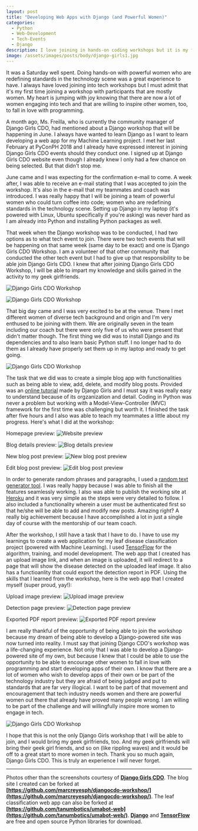 ```yaml
---
layout: post
title: "Developing Web Apps with Django (and Powerful Women)"
categories: 
  - Python
  - Web-Development
  - Tech-Events
  - Django
description: I love joining in hands-on coding workshops but it is my first time to join a workshop with mostly powerful women (who could turn coffee into code). Read this blog as I share my experience of developing web apps with Django and women who are redefining standards in the technology scene.  
image: /assets/images/posts/body/django-girls1.jpg
---
```


It was a Saturday well spent. Doing hands-on with powerful women who are redefining standards in the technology scene was a great experience to have.  I always have loved joining into tech workshops but I must admit that it's my first time joining a workshop with participants that are mostly women. My heart is jumping with joy knowing that there are now a lot of women engaging into tech and that are willing to inspire other women, too, to fall in love with programming. 

A month ago, Ms. Freilla, who is currently the community manager of Django Girls CDO, had mentioned about a Django workshop that will be happening in June. I always have wanted to learn Django as I want to learn developing a web app for my Machine Learning project. I met her last February at PyConPH 2018 and I already have expressed interest in joining Django Girls CDO events should they conduct one. I signed up at Django Girls CDO website even though I already knew I only had a few chance on being selected. But that didn't stop me. 

June came and I was expecting for the confirmation e-mail to come. A week after, I was able to receive an e-mail stating that I was accepted to join the workshop. It's also in the e-mail that my teammates and coach was introduced. I was really happy that I will be joining a team of powerful women who could turn coffee into code; women who are redefining standards in the technology scene. Setting up Django in my laptop (it's powered with Linux, Ubuntu specifically if you're asking) was never hard as I am already into Python and installing Python packages as well. 

That week when the Django workshop was to be conducted, I had two options as to what tech event to join. There were two tech events that will be happening on that same week (same day to be exact) and one is Django Girls CDO Workshop. I am a volunteer of that other community that conducted the other tech event but I had to give up that responsibility to be able join Django Girls CDO. I knew that after joining Django Girls CDO Workshop, I will be able to impart my knowledge and skills gained in the activity to my geek girlfriends. 

![Django Girls CDO Workshop](/assets/images/posts/body/django-girls4.jpg "Django Girls CDO Workshop")

![Django Girls CDO Workshop](/assets/images/posts/body/django-girls2.jpg "Django Girls CDO Workshop")

That big day came and I was very excited to be at the venue. There I met different women of diverse tech background and origin and I'm very enthused to be joining with them. We are originally seven in the team including our coach but there were only five of us who were present that didn't matter though. The first thing we did was to install Django and its dependencies and to also learn basic Python stuff. I no longer had to do them as I already have properly set them up in my laptop and ready to get going.  

![Django Girls CDO Workshop](/assets/images/posts/body/django-girls3.jpg "Django Girls CDO Workshop")

The task that we did was to create a simple blog app with functionalities such as being able to view, add, delete, and modify blog posts. Provided was an [online tutorial](https://tutorial.djangogirls.org/en/django_start_project/) made by Django Girls and I must say it was really easy to understand because of its orgzanization and detail. Coding in Python was never a problem but working with a Model-View-Controller (MVC) framework for the first time was challenging but worth it. I finished the task after five hours and I also was able to teach my teammates a little about my progress. Here's what I did at the workshop: 

Homepage preview:
![Website preview](/assets/images/posts/body/preview.png "Website preview")

Blog details preview:
![Blog details preview](/assets/images/posts/body/post-preview.png "Blog details preview")

New blog post preview:
![New blog post preview](/assets/images/posts/body/new-post-preview.png "New blog post preview")

Edit blog post preview:
![Edit blog post preview](/assets/images/posts/body/edit-post-preview.png "Edit blog post preview")

In order to generate random phrases and paragraphs, I used a [random text generator tool](http://randomtextgenerator.com/). I was really happy because I was able to finish all the features seamlessly working. I also was able to publish the working site at [Heroku](https://djangocdo-workshop.herokuapp.com/) and it was very simple as the steps were very detailed to follow. I also included a functionality wherein a user must be authenticated first so that he/she will be able to add and modify new posts. Amazing right? A really big achievement because I have accomplished a lot in just a single day of course with the mentorship of our team coach. 

After the workshop, I still have a task that I have to do. I have to use my learnings to create a web application for my leaf disease classification project (powered with Machine Learning). I used [TensorFlow](https://www.tensorflow.org/) for the algorithm, training, and model development. The web app that I created has an upload image link, and when an image is uploaded, it will redirect to a page that will show the disease detected on the uploaded leaf image. It also has a functioanlity that could export the detection report in PDF. Using the skills that I learned from the workshop, here is the web app that I created myself (super proud, yay!):

Upload image preview:
![Upload image preview](/assets/images/posts/body/umabot-web1.png "Upload image preview")

Detection page preview:
![Detection page preview](/assets/images/posts/body/umabot-web2.png "Detection page preview")

Exported PDF report preview:
![Exported PDF report preview](/assets/images/posts/body/umabot-web3.png "Exported PDF report preview")

I am really thankful of the opportunity of being able to join the workshop because my dream of being able to develop a Django-powered site was now turned into reality. I must say that joining Django CDO's workshop was a life-changing experience. Not only that I was able to develop a Django-powered site of my own, but because I knew that I could be able to use the opportunity to be able to encourage other women to fall in love with programming and start developing apps of their own. I know that there are a lot of women who wish to develop apps of their own or be part of the technology industry but they are afraid of being judged and put to standards that are far very illogical. I want to be part of that movement and encouragement that tech industry needs women and there are powerful women out there that already have proved many people wrong. I am willing to be part of the challenge and will willingfully inspire more women to engage in tech. 

![Django Girls CDO Workshop](/assets/images/posts/body/django-girls5.jpg "Django Girls CDO Workshop")

I hope that this is not the only Django Girls workshop that I will be able to join, and I would bring my geek girlfriends, too. And my geek girlfriends will bring their geek girl friends, and so on (like rippling waves) and it would be off to a great start to more women in tech. Thank you so much again, Django Girls CDO. This is truly an experience I will never forget.

---

Photos other than the screenshots courtesy of **[Django Girls CDO](https://www.facebook.com/djangogirlscdo/)**. The blog site I created can be forked at **[https://github.com/marcreyesph/djangocdo-workshop/](https://github.com/marcreyesph/djangocdo-workshop/)**. The leaf classification web app can also be forked at **[https://github.com/tanumbotics/umabot-web](https://github.com/tanumbotics/umabot-web/)**. **[Django](https://djangoproject.com/)** and **[TensorFlow](https://www.tensorflow.org/)** are free and open source Python libraries for download. 